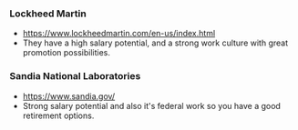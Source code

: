 ### Lockheed Martin
* https://www.lockheedmartin.com/en-us/index.html
* They have a high salary potential, and a strong work culture with great promotion possibilities. 

### Sandia National Laboratories
* https://www.sandia.gov/
* Strong salary potential and also it's federal work so you have a good retirement options.
